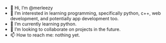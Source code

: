 - 👋 Hi, I’m @merleezy
- 👀 I’m interested in learning programming, specifically python, c++, web development, and potentially app development too.
- 🌱 I’m currently learning python.
- 💞️ I’m looking to collaborate on projects in the future.
- 📫 How to reach me: nothing yet.

<!---
merleezy/merleezy is a ✨ special ✨ repository because its `README.md` (this file) appears on your GitHub profile.
You can click the Preview link to take a look at your changes.
--->

